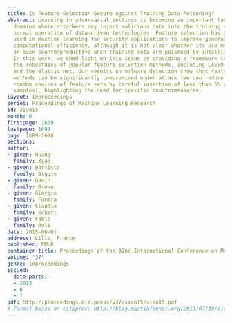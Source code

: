 ```yaml
---
title: Is Feature Selection Secure against Training Data Poisoning?
abstract: Learning in adversarial settings is becoming an important task for application
  domains where attackers may inject malicious data into the training set to subvert
  normal operation of data-driven technologies. Feature selection has been widely
  used in machine learning for security applications to improve generalization and
  computational efficiency, although it is not clear whether its use may be beneficial
  or even counterproductive when training data are poisoned by intelligent attackers.
  In this work, we shed light on this issue by providing a framework to investigate
  the robustness of popular feature selection methods, including LASSO, ridge regression
  and the elastic net. Our results on malware detection show that feature selection
  methods can be significantly compromised under attack (we can reduce LASSO to almost
  random choices of feature sets by careful insertion of less than 5% poisoned training
  samples), highlighting the need for specific countermeasures.
layout: inproceedings
series: Proceedings of Machine Learning Research
id: xiao15
month: 0
firstpage: 1689
lastpage: 1698
page: 1689-1698
sections: 
author:
- given: Huang
  family: Xiao
- given: Battista
  family: Biggio
- given: Gavin
  family: Brown
- given: Giorgio
  family: Fumera
- given: Claudia
  family: Eckert
- given: Fabio
  family: Roli
date: 2015-06-01
address: Lille, France
publisher: PMLR
container-title: Proceedings of the 32nd International Conference on Machine Learning
volume: '37'
genre: inproceedings
issued:
  date-parts:
  - 2015
  - 6
  - 1
pdf: http://proceedings.mlr.press/v37/xiao15/xiao15.pdf
# Format based on citeproc: http://blog.martinfenner.org/2013/07/30/citeproc-yaml-for-bibliographies/
---
```

